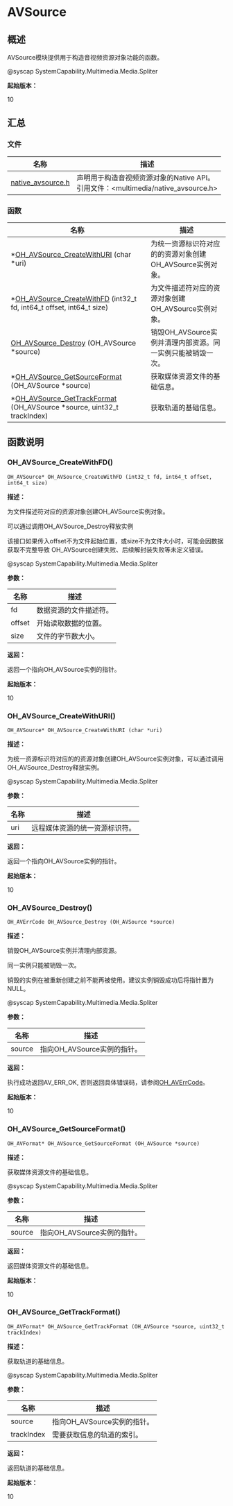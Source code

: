 # AVSource


## 概述

AVSource模块提供用于构造音视频资源对象功能的函数。

\@syscap SystemCapability.Multimedia.Media.Spliter

**起始版本：**

10


## 汇总


### 文件

| 名称 | 描述 | 
| -------- | -------- |
| [native_avsource.h](native__avsource_8h.md) | 声明用于构造音视频资源对象的Native API。<br>引用文件：<multimedia/native_avsource.h> | 


### 函数

| 名称 | 描述 | 
| -------- | -------- |
| \*[OH_AVSource_CreateWithURI](#oh_avsource_createwithuri) (char \*uri) | 为统一资源标识符对应的的资源对象创建OH_AVSource实例对象。 | 
| \*[OH_AVSource_CreateWithFD](#oh_avsource_createwithfd) (int32_t fd, int64_t offset, int64_t size) | 为文件描述符对应的资源对象创建OH_AVSource实例对象。 | 
| [OH_AVSource_Destroy](#oh_avsource_destroy) (OH_AVSource \*source) | 销毁OH_AVSource实例并清理内部资源。同一实例只能被销毁一次。 | 
| \*[OH_AVSource_GetSourceFormat](#oh_avsource_getsourceformat) (OH_AVSource \*source) | 获取媒体资源文件的基础信息。 | 
| \*[OH_AVSource_GetTrackFormat](#oh_avsource_gettrackformat) (OH_AVSource \*source, uint32_t trackIndex) | 获取轨道的基础信息。 | 


## 函数说明


### OH_AVSource_CreateWithFD()

  
```
OH_AVSource* OH_AVSource_CreateWithFD (int32_t fd, int64_t offset, int64_t size)
```

**描述：**

为文件描述符对应的资源对象创建OH_AVSource实例对象。

可以通过调用OH_AVSource_Destroy释放实例

该接口如果传入offset不为文件起始位置，或size不为文件大小时，可能会因数据获取不完整导致 OH_AVSource创建失败、后续解封装失败等未定义错误。

\@syscap SystemCapability.Multimedia.Media.Spliter

**参数：**

| 名称 | 描述 | 
| -------- | -------- |
| fd | 数据资源的文件描述符。 | 
| offset | 开始读取数据的位置。 | 
| size | 文件的字节数大小。 | 

**返回：**

返回一个指向OH_AVSource实例的指针。

**起始版本：**

10


### OH_AVSource_CreateWithURI()

  
```
OH_AVSource* OH_AVSource_CreateWithURI (char *uri)
```

**描述：**

为统一资源标识符对应的的资源对象创建OH_AVSource实例对象，可以通过调用OH_AVSource_Destroy释放实例。

\@syscap SystemCapability.Multimedia.Media.Spliter

**参数：**

| 名称 | 描述 | 
| -------- | -------- |
| uri | 远程媒体资源的统一资源标识符。 | 

**返回：**

返回一个指向OH_AVSource实例的指针。

**起始版本：**

10


### OH_AVSource_Destroy()

  
```
OH_AVErrCode OH_AVSource_Destroy (OH_AVSource *source)
```

**描述：**

销毁OH_AVSource实例并清理内部资源。

同一实例只能被销毁一次。

销毁的实例在被重新创建之前不能再被使用。建议实例销毁成功后将指针置为NULL。

\@syscap SystemCapability.Multimedia.Media.Spliter

**参数：**

| 名称 | 描述 | 
| -------- | -------- |
| source | 指向OH_AVSource实例的指针。 | 

**返回：**

执行成功返回AV_ERR_OK, 否则返回具体错误码，请参阅[OH_AVErrCode](_core.md#oh_averrcode)。

**起始版本：**

10


### OH_AVSource_GetSourceFormat()

  
```
OH_AVFormat* OH_AVSource_GetSourceFormat (OH_AVSource *source)
```

**描述：**

获取媒体资源文件的基础信息。

\@syscap SystemCapability.Multimedia.Media.Spliter

**参数：**

| 名称 | 描述 | 
| -------- | -------- |
| source | 指向OH_AVSource实例的指针。 | 

**返回：**

返回媒体资源文件的基础信息。

**起始版本：**

10


### OH_AVSource_GetTrackFormat()

  
```
OH_AVFormat* OH_AVSource_GetTrackFormat (OH_AVSource *source, uint32_t trackIndex)
```

**描述：**

获取轨道的基础信息。

\@syscap SystemCapability.Multimedia.Media.Spliter

**参数：**

| 名称 | 描述 | 
| -------- | -------- |
| source | 指向OH_AVSource实例的指针。 | 
| trackIndex | 需要获取信息的轨道的索引。 | 

**返回：**

返回轨道的基础信息。

**起始版本：**

10
